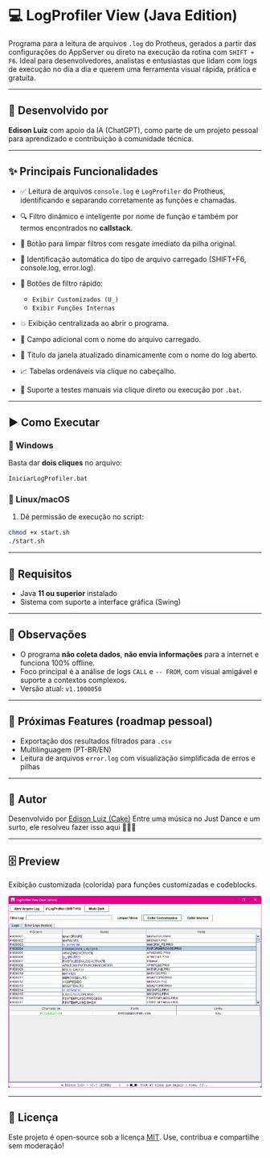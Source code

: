 # 💻 LogProfiler View (Java Edition)

Programa para a leitura de arquivos `.log` do Protheus, gerados a partir das configurações do AppServer ou direto na execução da rotina com `SHIFT + F6`.
Ideal para desenvolvedores, analistas e entusiastas que lidam com logs de execução no dia a dia e querem uma ferramenta visual rápida, prática e gratuita.

---

## 🧠 Desenvolvido por

**Edison Luiz** com apoio da IA (ChatGPT), como parte de um projeto pessoal para aprendizado e contribuição à comunidade técnica.

---

## ✨ Principais Funcionalidades

* ✅ Leitura de arquivos `console.log` e `LogProfiler` do Protheus, identificando e separando corretamente as funções e chamadas.
* 🔍 Filtro dinâmico e inteligente por nome de função e também por termos encontrados no **callstack**.
* 🧹 Botão para limpar filtros com resgate imediato da pilha original.
* 📁 Identificação automática do tipo de arquivo carregado (SHIFT+F6, console.log, error.log).
* 🎯 Botões de filtro rápido:

  * `Exibir Customizados (U_)`
  * `Exibir Funções Internas`
* 💥 Exibição centralizada ao abrir o programa.
* 🧾 Campo adicional com o nome do arquivo carregado.
* 🧪 Título da janela atualizado dinamicamente com o nome do log aberto.
* 📈 Tabelas ordenáveis via clique no cabeçalho.
* 🧪 Suporte a testes manuais via clique direto ou execução por `.bat`.

---

## ▶️ Como Executar

### 🔵 Windows

Basta dar **dois cliques** no arquivo:

```bat
IniciarLogProfiler.bat
```

### 🔸 Linux/macOS

1. Dê permissão de execução no script:

```bash
chmod +x start.sh
./start.sh
```

---

## 📝 Requisitos

* Java **11 ou superior** instalado
* Sistema com suporte a interface gráfica (Swing)

---

## 📌 Observações

* O programa **não coleta dados**, **não envia informações** para a internet e funciona 100% offline.
* Foco principal é a análise de logs `CALL` e `-- FROM`, com visual amigável e suporte a contextos complexos.
* Versão atual: `v1.1000050`

---

## 🔮 Próximas Features (roadmap pessoal)

* Exportação dos resultados filtrados para `.csv`
* Multilinguagem (PT-BR/EN)
* Leitura de arquivos `error.log` com visualização simplificada de erros e pilhas

---

## 🧱 Autor

Desenvolvido por [Edison Luiz (Cake)](https://github.com/edisoncake)
Entre uma música no Just Dance e um surto, ele resolveu fazer isso aqui 🕺🥝🚗

---

## 🗄️ Preview

Exibição customizada (colorida) para funções customizadas e codeblocks.

![Preview](https://raw.githubusercontent.com/EdisonCake/LogProfilerViewer/main/LogProfileView/assets/img/LogProfilerView_preview.png)

---

## 📃 Licença

Este projeto é open-source sob a licença [MIT](LICENSE).
Use, contribua e compartilhe sem moderação!
